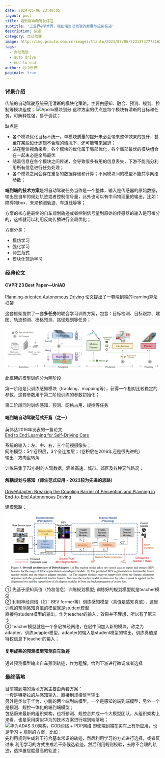 ```yaml
---
date: 2024-05-06 23:48:05
layout: post
title: 端到端自动驾驶综述
subtitle: '工业界&学术界，端到端自动驾驶的发展与应用综述'
description: 综述
category: 自动驾驶
image: http://img.pcauto.com.cn/images/ttauto/2023/07/06/7231373777316299275/029a976e8b95446d8011698ee4fd5403~noop.image.png
tags:
  - 自动驾驶
  - auto drive
  - end to end
author: 沙中世界
paginate: true
---
```


### 背景介绍
传统的自动驾驶系统采用清晰的模块化策略，主要由感知、融合、预测、规划、控制等模块组成；
![Apollo模块划分](https://bce.bdstatic.com/doc/Apollo-Homepage-Document/Apollo_Beta_Doc/image_760538e.png)
这种方案的优点是每个模块有清晰的目标和任务，可解释性强，易于调试；

缺点是
- 各个模块优化目标不统一，单模块质量的提升未必会带来整体效果的提升，甚至在某些设计逻辑不合理的情况下，还可能带来回退；
- 站在整体视角来看，各个模块的优化属于局部优化，各个局部最优的模块组合在一起未必是全局最优
- 随着信息在各个模块之间传递，会导致很多有用的信息丢失，下游不能充分利用所有信息进行任务处理；
- 各个模块之间会存在重复的数据存储和计算；不同模块间的模型不能共享网络参数；

**端到端的技术方案**是将自动驾驶任务当作是一个整体，输入是传感器的原始数据，输出是自车的规划轨迹或者控制信号量，此外也可以有中间物理量的输出，比如：障碍物box、未来预测轨迹、车道线等等；

方案的核心是最终的自车规划轨迹或者控制信号量到原始的传感器的输入是可微分的，这样就可以利用反向传播进行全局优化；

方案分类：
- 模仿学习
- 强化学习
- 师生范式
- 模块化辅助学习

### 经典论文

#### CVPR'23 Best Paper—UniAD
[Planning-oriented Autonomous Driving](https://arxiv.org/pdf/2212.10156)
论文提出了一套端到端的learning算法框架

这套框架提供了一套**多任务**的联合学习训练方案，包含：目标检测、目标跟踪、建图、轨迹预测、栅格预测、路径规划等任务；

![UniAd端到端网络](/post_images/auto_drive/端到端多任务整合.png)

此框架的模型训练分为两阶段

第一阶段是只训练感知模块（tracking、mapping等），获得一个相对比较稳定的参数，这套参数用于第二阶段训练的参数初始化；

第二阶段同时训练感知、预测、网格占用、规控等任务

#### 端到端自动驾驶范式开篇（之一）
英伟达2016年发表的一篇论文<br>
[End to End Learning for Self-Driving Cars](https://arxiv.org/pdf/1604.07316)

系统的输入：左、中、右，三个前视摄像头；<br>
网络模型：5个卷积层，3个全连接层；（卷积层在2016年还是很先进的）<br>
输出：方向盘转角

训练采集了72小时的人驾数据，涵盖高速、城市、郊区及各种天气路况；

#### 解耦规划与感知（师生范式应用 - 2023较为先进的思路）
[DriveAdapter: Breaking the Coupling Barrier of
Perception and Planning in End-to-End Autonomous Driving](https://arxiv.org/pdf/2308.00398)

建模思路：<br>
![DriverAdapter网络结构](/post_images/ml/师生范式DriverAdapter.png)
① 先基于感知真值（特权信息）训练规划模型; 训练好的规划模型就是teacher模型<br>
② 利用神经网络（如：BEV former等）训练感知模型（真值是感知真值），这里训练的预测感知真值的模型就是student模型<br>
直接将student模型的输出，作为teacher的输入，效果并不理想，所以有了第三步<br>
③ teacher模型就是一个多层神经网络，在层中间加入新的模块，称之为adapter，训练adapter模型，adapter的输入是student模型的输出，训练真值是特权信息下teacher的输入；

#### 复用成熟的预测模型预测自车轨迹
通过预测模型输出自车预测轨迹，作为粗解，给到下游进行微调或者选择

### 最终落地
目前端到端的落地方案主要由两套方案：<br>
一套是特斯拉的从感知输入，直接到规控信号输出<br>
另外是类似于华为、小鹏的两个端到端模型，一个是感知的端到端模型，另外一个是预测、规控一体化的端到端模型；<br>
包括蔚来最新的组织架构，也将预测、规控合并成一个大模型团队，从组织架构上来看，也是采用类似华为的技术方案进行端到端落地；
![华为ADAS 3.0架构，GOD网络 + PDP网络](https://picx.zhimg.com/v2-d98ee8b4f1657840111278249d9ddb78_r.jpg)
即使端到端在实车上有所应用，也是学习 + 规则的方案，比如：<br>
先利用规则生成若干符合基本常识的轨迹，然后利用学习的方式进行选择，或者反过来 利用学习的方式生成若干条候选轨迹，然后利用规则校验，去除不合理的轨迹，选择置信度最高的轨迹；